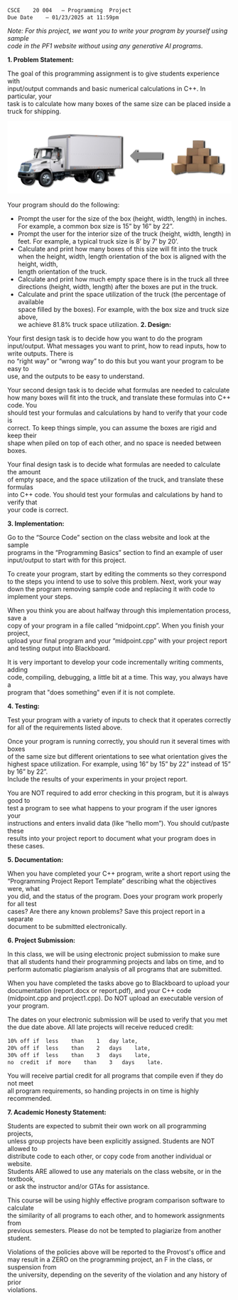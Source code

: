```
CSCE	20 004	 – Programming	Project	
Due	Date	– 01/23/2025 at	11:59pm
```
_Note:		For	this	project,	we	want	you	to	write	your	program	by	yourself	using	sample	
code	in	the	PF1	website	without using	any	generative	AI	programs._

**1.	Problem	Statement:**

The	goal	of	this	programming	assignment	is	to	give	students	experience	with	
input/output	commands	and basic	numerical	calculations	in	C++. In	particular,	your	
task	is	to	calculate	how	many	boxes	of	the	same	size	can	be	placed	inside	a	truck	for	
shipping.

![Local Image](truck.png)

Your	program	should	do	the	following:

- Prompt	the	user	for	the	size	of	the	box	(height,	width,	length)	in	inches. For	
    example,	a	common	box	size	is	15”	by	16”	by	22”.
- Prompt	the	user	for	the	interior	size	of	the	truck	(height,	width,	length)	in	feet.
    For	example,	a	typical	truck	size	is	8’	by	7’	by	20’.
- Calculate	and	print	how	many	boxes	of	this	size	will	fit	into	the	truck when	the	
    height,	width,	length	orientation	of	the	box	is	aligned	with	the	height,	width,	
    length	orientation	of	the	truck.
- Calculate	and	print	how	much	empty	space	there	is	in	the	truck	all	three	
    directions	(height,	width,	length)	after	the	boxes	are	put	in	the	truck.
- Calculate	and	print	the	space	utilization	of	the	truck	(the	percentage	of	available	
    space	filled	by	the	boxes). For	example, with	the	box	size	and	truck	size	above,	
    we	achieve 81.8%	truck	space	utilization.
**2.	Design:**

Your	first	design task is	to	decide	how	you	want	to	do	the	program	input/output.
What	messages	you	want	to	print,	how	to	read	inputs,	how	to	write	outputs. There	is	
no	“right	way”	or	“wrong	way”	to	do	this	but	you	want	your	program	to	be	easy	to	
use,	and	the	outputs	to	be	easy	to	understand.


Your	second	design	task	is	to	decide	what	formulas	are	needed to	calculate	how	
many	boxes	will	fit	into	the	truck,	and	translate	these	formulas	into	C++	code. You	
should	test	your	formulas	and	calculations	by	hand	to	verify	that	your	code	is	
correct. To	keep	things	simple,	you	can	assume	the	boxes	are	rigid	and	keep	their	
shape	when	piled	on	top	of	each	other,	and	no	space	is	needed	between	boxes.

Your	final	design	task	is	to	decide	what	formulas	are	needed	to	calculate	the	amount	
of	empty	space,	and	the	space	utilization	of	the	truck,	and	translate	these	formulas	
into	C++	code. You	should	test	your	formulas	and	calculations	by	hand	to	verify	that	
your	code	is	correct.

**3.	Implementation:**

Go	to	the	“Source	Code”	section	on	the	class	website	and	look	at	the	sample	
programs	in	the	“Programming	Basics”	section	to	find	an	example	of	user	
input/output	to	start	with	for	this	project.

To	create	your	program,	start	by	editing	the	comments	so	they	correspond	to	the	
steps	you	intend	to	use	to	solve	this	problem.		Next,	work	your	way	down	the	
program	removing	sample	code	and	replacing	it	with	code	to	implement	your	steps.	

When	you	think	you	are	about	halfway	through	this	implementation process,	save	a	
copy	of	your	program	in	a	file	called	“midpoint.cpp”.		When	you	finish	your	project,	
upload	your	final	program	and	your	“midpoint.cpp”	with	your	project	report	and	
testing	output	into	Blackboard.

It	is	very	important	to	develop	your	code	incrementally	writing	comments,	adding	
code,	compiling,	debugging,	a	little	bit	at	a	time.	This	way,	you	always	have	a	
program	that	"does	something"	even	if	it	is	not	complete.

**4.	Testing:**

Test	your	program	with	a	variety of	inputs	to	check	that	it	operates	correctly	for	all	
of	the	requirements	listed	above.

Once	your	program	is	running	correctly,	you	should	run	it	several	times	with	boxes	
of	the	same	size	but	different	orientations to	see	what	orientation	gives	the	highest	
space	utilization.	For	example,	using	16”	by	15”	by	22”	instead	of	15”	by	16”	by	22”.	
Include	the	results	of	your	experiments	in	your	project	report.

You	are	NOT	required	to	add	error	checking	in	this	program,	but	it	is	always	good	to	
test	a	program	to	see	what	happens	to	your	program	if	the	user	ignores	your	
instructions	and	enters	invalid	data	(like	“hello	mom”). You	should	cut/paste	these	
results	into your	project	report	to	document	what	your	program	does	in	these	cases.


**5.	Documentation:**

When	you	have	completed	your	C++	program,	write	a	short	report	using	the	
“Programming Project	Report	Template”	describing	what	the	objectives	were,	what	
you	did,	and	the	status	of	the	program.	Does	your	program work	properly	for	all	test	
cases?	Are	there	any	known	problems?	Save	this	project	report	in	a	separate	
document to	be	submitted	electronically.

**6.	Project	Submission:**

In	this	class,	we	will	be	using	electronic	project	submission	to	make	sure	that	all	
students	hand	their	programming	projects	and	labs	on	time,	and	to	perform	
automatic	plagiarism	analysis	of	all	programs	that	are	submitted.	

When	you	have	completed	the	tasks	above	go	to	Blackboard	to	upload your	
documentation	(report.docx	or	report.pdf),	and	your	C++	code (midpoint.cpp	and	
project1.cpp).	Do	NOT	upload	an	executable	version	of	your	program.

The	dates	on	your	electronic	submission	will	be	used	to	verify	that	you	met	the	due	
date	above.	All	late	projects	will	receive	reduced	credit:

```
10%	off	if	less	than	1	day	late,
20%	off	if	less	than	2	days	late,
30%	off	if	less	than	3	days	late,
no	credit	if	more	than	3	days	late.	
```
You	will	receive	partial	credit	for	all programs	that	compile	even	if	they	do	not	meet	
all	program	requirements,	so	handing	projects	in	on	time	is	highly	recommended.

**7.	Academic	Honesty	Statement:**

Students	are	expected	to	submit	their	own	work	on	all	programming	projects,	
unless	group	projects	have	been	explicitly	assigned.	Students	are	NOT	allowed	to	
distribute	code	to	each	other,	or	copy	code	from	another	individual	or	website.	
Students	ARE	allowed	to	use	any	materials	on	the	class	website,	or	in	the	textbook,	
or	ask	the	instructor	and/or	GTAs	for	assistance.

This	course	will	be	using	highly	effective	program	comparison	software	to	calculate	
the	similarity	of	all	programs	to	each	other,	and	to	homework	assignments	from	
previous	semesters.	Please	do	not	be	tempted	to	plagiarize	from	another	student.

Violations	of	the	policies	above	will	be	reported	to	the	Provost's	office	and	may	
result	in	a	ZERO	on	the	programming	project,	an	F	in	the	class,	or	suspension	from	
the	university,	depending	on	the	severity	of	the	violation	and	any	history	of	prior	
violations.


